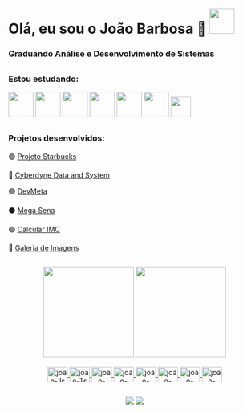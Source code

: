 
 # Olá, eu sou o João Barbosa 👋 <img src="https://cdn.jsdelivr.net/gh/devicons/devicon/icons/github/github-original.svg" height="50"/>



###  Graduando Análise e Desenvolvimento de Sistemas
##
###  Estou estudando: 
<div align="left" padding="10px">
  <img src="https://cdn.jsdelivr.net/gh/devicons/devicon/icons/java/java-original-wordmark.svg" height="50"/> 
  <img src="https://cdn.jsdelivr.net/gh/devicons/devicon/icons/php/php-original.svg" height="50">
  <img src="https://cdn.jsdelivr.net/gh/devicons/devicon/icons/html5/html5-original.svg" height="50"/> 
  <img src="https://cdn.jsdelivr.net/gh/devicons/devicon/icons/css3/css3-original.svg" height="50"/> 
  <img src="https://cdn.jsdelivr.net/gh/devicons/devicon/icons/sass/sass-original.svg" height="50"/>
  <img src="https://cdn.jsdelivr.net/gh/devicons/devicon/icons/react/react-original.svg" height="50"/>
  <img src="https://cdn.jsdelivr.net/gh/devicons/devicon/icons/javascript/javascript-original.svg" height="40" width="40" />
</div>

##

### Projetos desenvolvidos: 
<p> 🟢
 <a href="https://project-starbucks.netlify.app/" target="_blank">Projeto Starbucks</a>
</p> 
<p> 🔵
 <a href="https://cyberdynesystemv2.netlify.app/home.html">Cyberdyne Data and System</a>
 </p>
<p> 🟣
 <a href="https://dsmetaconsultadevendas.netlify.app/" target="_blank">DevMeta</a>
</p> 
<p> ⚫
 <a href="https://megasena-bybarbosa.netlify.app/" target="_blank">Mega Sena</a>
</p> 

<p> 🟢
 <a href="https://calculate-imc-bybarbosa.netlify.app/" target="_blank"> Calcular IMC</a>
</P>
<p> 🔵
 <a href="https://galerias.netlify.app/" target="-blank">Galeria de Imagens</a>
</p>

##
<div align="center">
  <a href="https://github.com/JoaoSBarbosa">
  <img height="180em" src="https://github-readme-stats.vercel.app/api?username=JoaoSBarbosa&show_icons=true&theme=onedark"/>
  <img height="180em" src="https://github-readme-stats.vercel.app/api/top-langs/?username=JoaoSBarbosa&layout=compact&langs_count=7&theme=onedark"/>
</div>

<div align="center"><br>
  <img align="center" alt="joão-Js" height="30" width="40" src="https://user-images.githubusercontent.com/87210017/178841226-53c5af8f-e902-473d-b30d-235370c7eeac.svg">
  
  <img align="center" alt="joão-Ts" height="30" width="40" src="https://user-images.githubusercontent.com/87210017/178841075-7d7263bb-c7a2-40e0-ae4f-9b73cf8fa05d.svg">
  
  <img align="center" alt="joão-css" height="30" width="40" src="https://user-images.githubusercontent.com/87210017/178841350-31093331-f25c-45ae-8cbc-7fded0b36682.svg">
  
  <img align="center" alt="joão-HTML" height="30" width="40" src="https://user-images.githubusercontent.com/87210017/178841449-cbda687e-d81c-40b3-91e2-b420f93640b8.svg">
  
  <img align="center" alt="joão-php" height="30" width="40" src="https://user-images.githubusercontent.com/87210017/178841527-977aecca-10ff-494f-9dd3-608789da248b.svg">
  
  <img align="center" alt="joão-Python" height="30" width="40" src="https://user-images.githubusercontent.com/87210017/178841628-d421e537-eca4-4034-9bb8-11f772f90abf.svg">
  
  <img align="center" alt="joão-java" height="30" width="40" src="https://user-images.githubusercontent.com/87210017/178841719-cb6aec84-1482-48c9-8494-fa5726ac1b93.svg">
 <img align="center" alt="joão-java" height="30" width="40" src="https://cdn.jsdelivr.net/gh/devicons/devicon/icons/mysql/mysql-original-wordmark.svg" />

  
</div>
  
  ##
 
<div align="center"> 
  <a href = "mailto:contato.jsbarbosa@gmail.com"><img src="https://img.shields.io/badge/-Gmail-%23333?style=for-the-badge&logo=gmail&logoColor=white" target="_blank"></a>
  <a href="https://www.linkedin.com/in/joao-da-silva-barbosa" target="_blank"><img src="https://img.shields.io/badge/-LinkedIn-%230077B5?style=for-the-badge&logo=linkedin&logoColor=white" target="_blank"></a> 
</div>
